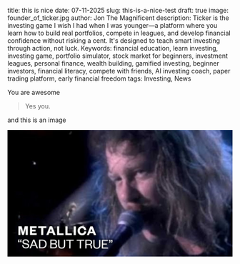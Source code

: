 title: this is nice
date: 07-11-2025
slug: this-is-a-nice-test
draft: true
image: founder_of_ticker.jpg
author: Jon The Magnificent
description: Ticker is the investing game I wish I had when I was younger—a platform where you learn how to build real portfolios, compete in leagues, and develop financial confidence without risking a cent. It's designed to teach smart investing through action, not luck.
Keywords: financial education, learn investing, investing game, portfolio simulator, stock market for beginners, investment leagues, personal finance, wealth building, gamified investing, beginner investors, financial literacy, compete with friends, AI investing coach, paper trading platform, early financial freedom
tags: Investing, News

You are awesome

> Yes you.

and this is an image

![](../imgs/maxresdefault.jpg)

